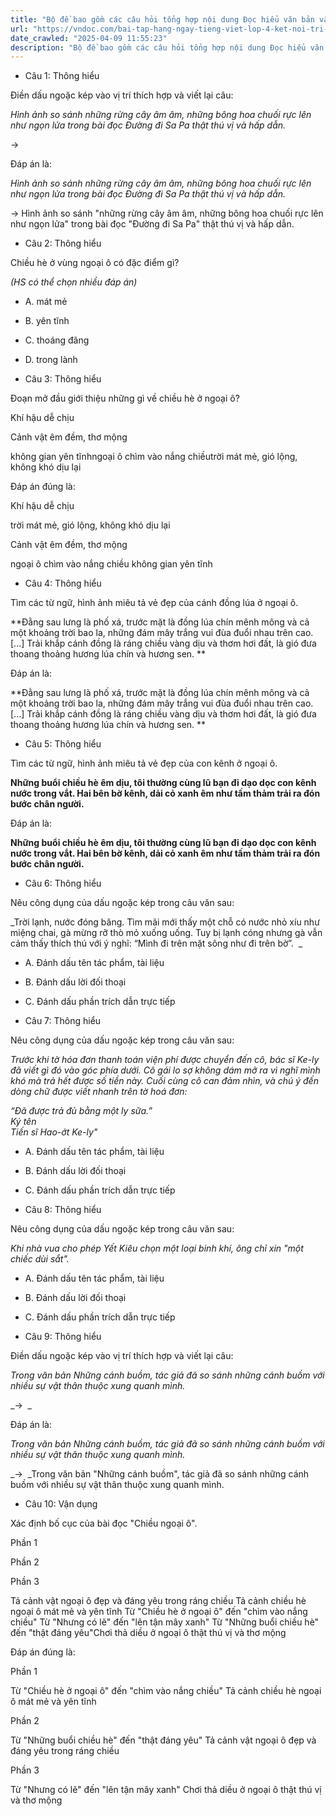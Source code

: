 ```yaml
---
title: "Bộ đề bao gồm các câu hỏi tổng hợp nội dung Đọc hiểu văn bản và Luyện từ và câu được học ở Tuần 29 trong chương trình Tiếng Việt lớp 4 Tập 2 Kết nối tri thức."
url: "https://vndoc.com/bai-tap-hang-ngay-tieng-viet-lop-4-ket-noi-tri-thuc-tuan-29-thu-4-338341"
date_crawled: "2025-04-09 11:55:23"
description: "Bộ đề bao gồm các câu hỏi tổng hợp nội dung Đọc hiểu văn bản và Luyện từ và câu được học ở Tuần 29 trong chương trình Tiếng Việt lớp 4 Tập 2 Kết nối tri thức."
---
```


* Câu 1:  Thông hiểu

Điền dấu ngoặc kép vào vị trí thích hợp và viết lại câu:

_Hình ảnh so sánh những rừng cây âm âm, những bông hoa chuối rực lên như ngọn lửa trong bài đọc Đường đi Sa Pa thật thú vị và hấp dẫn._

→ 

Đáp án là:

_Hình ảnh so sánh những rừng cây âm âm, những bông hoa chuối rực lên như ngọn lửa trong bài đọc Đường đi Sa Pa thật thú vị và hấp dẫn._

→ Hình ảnh so sánh "những rừng cây âm âm, những bông hoa chuối rực lên như ngọn lửa" trong bài đọc "Đường đi Sa Pa" thật thú vị và hấp dẫn.

* Câu 2:  Thông hiểu

Chiều hè ở vùng ngoại ô có đặc điểm gì?

_(HS có thể chọn nhiều đáp án)_

  * A. mát mẻ 
  * B. yên tĩnh 
  * C. thoáng đãng 
  * D. trong lành 



* Câu 3:  Thông hiểu

Đoạn mở đầu giới thiệu những gì về chiều hè ở ngoại ô?

Khí hậu dễ chịu

Cảnh vật êm đềm, thơ mộng

không gian yên tĩnhngoại ô chìm vào nắng chiềutrời mát mẻ, gió lộng, không khó dịu lại

Đáp án đúng là:

Khí hậu dễ chịu

trời mát mẻ, gió lộng, không khó dịu lại

Cảnh vật êm đềm, thơ mộng

ngoại ô chìm vào nắng chiều không gian yên tĩnh

* Câu 4:  Thông hiểu

Tìm các từ ngữ, hình ảnh miêu tả vẻ đẹp của cánh đồng lúa ở ngoại ô.

**Đằng sau lưng là phố xá, trước mặt là đồng lúa chín mênh mông và cả một khoảng trời bao la, những đám mây trắng vui đùa đuổi nhau trên cao. [...] Trải khắp cánh đồng là ráng chiều vàng dịu và thơm hơi đất, là gió đưa thoang thoảng hương lúa chín và hương sen. **

Đáp án là:

**Đằng sau lưng là phố xá, trước mặt là đồng lúa chín mênh mông và cả một khoảng trời bao la, những đám mây trắng vui đùa đuổi nhau trên cao. [...] Trải khắp cánh đồng là ráng chiều vàng dịu và thơm hơi đất, là gió đưa thoang thoảng hương lúa chín và hương sen. **

* Câu 5:  Thông hiểu

Tìm các từ ngữ, hình ảnh miêu tả vẻ đẹp của con kênh ở ngoại ô.

**Những buổi chiều hè êm dịu, tôi thường cùng lũ bạn đi dạo dọc con kênh nước trong vắt. Hai bên bờ kênh, dải cỏ xanh êm như tấm thảm trải ra đón bước chân người.**

Đáp án là:

**Những buổi chiều hè êm dịu, tôi thường cùng lũ bạn đi dạo dọc con kênh nước trong vắt. Hai bên bờ kênh, dải cỏ xanh êm như tấm thảm trải ra đón bước chân người.**

* Câu 6:  Thông hiểu

Nêu công dụng của dấu ngoặc kép trong câu văn sau:

_Trời lạnh, nước đóng băng. Tìm mãi mới thấy một chỗ có nước nhỏ xíu như miệng chai, gà mừng rỡ thò mỏ xuống uống. Tuy bị lạnh cóng nhưng gà vẫn cảm thấy thích thú với ý nghĩ: “Mình đi trên mặt sông như đi trên bờ”.  _

  * A. Đánh dấu tên tác phẩm, tài liệu 
  * B. Đánh dấu lời đối thoại 
  * C. Đánh dấu phần trích dẫn trực tiếp 



* Câu 7:  Thông hiểu

Nêu công dụng của dấu ngoặc kép trong câu văn sau:

_Trước khi tờ hóa đơn thanh toán viện phí được chuyển đến cô, bác sĩ Ke-ly đã viết gì đó vào góc phía dưới. Cô gái lo sợ không dám mở ra vì nghĩ mình khó mà trả hết được số tiền này. Cuối cùng cô can đảm nhìn, và chú ý đến dòng chữ được viết nhanh trên tờ hoá đơn:_

_“Đã được trả đủ bằng một ly sữa.”_  
 _Ký tên_  
 _Tiến sĩ Hao-ớt Ke-ly"_

  * A. Đánh dấu tên tác phẩm, tài liệu 
  * B. Đánh dấu lời đối thoại 
  * C. Đánh dấu phần trích dẫn trực tiếp 



* Câu 8:  Thông hiểu

Nêu công dụng của dấu ngoặc kép trong câu văn sau:

_Khi nhà vua cho phép Yết Kiêu chọn một loại binh khí, ông chỉ xin "một chiếc dùi sắt"._

  * A. Đánh dấu tên tác phẩm, tài liệu 
  * B. Đánh dấu lời đối thoại 
  * C. Đánh dấu phần trích dẫn trực tiếp 



* Câu 9:  Thông hiểu

Điền dấu ngoặc kép vào vị trí thích hợp và viết lại câu:

_Trong văn bản Những cánh buồm, tác giả đã so sánh những cánh buồm với nhiều sự vật thân thuộc xung quanh mình._

_→  _

Đáp án là:

_Trong văn bản Những cánh buồm, tác giả đã so sánh những cánh buồm với nhiều sự vật thân thuộc xung quanh mình._

_→  _Trong văn bản "Những cánh buồm", tác giả đã so sánh những cánh buồm với nhiều sự vật thân thuộc xung quanh mình.

* Câu 10:  Vận dụng

Xác định bố cục của bài đọc "Chiều ngoại ô".

Phần 1

Phần 2

Phần 3

Tả cảnh vật ngoại ô đẹp và đáng yêu trong ráng chiều Tả cảnh chiều hè ngoại ô mát mẻ và yên tĩnh Từ "Chiều hè ở ngoại ô" đến "chìm vào nắng chiều" Từ "Nhưng có lẽ" đến "lên tận mây xanh" Từ "Những buổi chiều hè" đến "thật đáng yêu"Chơi thả diều ở ngoại ô thật thú vị và thơ mộng

Đáp án đúng là:

Phần 1

Từ "Chiều hè ở ngoại ô" đến "chìm vào nắng chiều" Tả cảnh chiều hè ngoại ô mát mẻ và yên tĩnh

Phần 2

Từ "Những buổi chiều hè" đến "thật đáng yêu" Tả cảnh vật ngoại ô đẹp và đáng yêu trong ráng chiều

Phần 3

Từ "Nhưng có lẽ" đến "lên tận mây xanh" Chơi thả diều ở ngoại ô thật thú vị và thơ mộng
